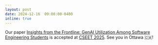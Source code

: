 ```yaml
---
layout: post
date: 2024-12-16  09:00:00-0400
inline: true
---
```


Our paper [Insights from the Frontline: GenAI Utilization Among Software Engineering Students](https://rudrajit1729.github.io/assets/pdf/ICSE_CSEET_25_GenAI_Education.pdf) is accepted at [CSEET 2025](https://conf.researchr.org/home/icse-2025/cseet-2025). See you in Ottawa 🇨🇦!